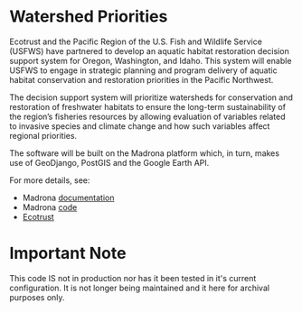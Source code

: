 # Watershed Priorities

Ecotrust and the Pacific Region of the U.S. Fish and Wildlife Service (USFWS) have partnered to develop an aquatic habitat restoration decision support system for Oregon, Washington, and Idaho. This system will enable USFWS to engage in strategic planning and program delivery of aquatic habitat conservation and restoration priorities in the Pacific Northwest.

The decision support system will prioritize watersheds for conservation and restoration of freshwater habitats to ensure the long-term sustainability of the region’s fisheries resources by allowing evaluation of variables related to invasive species and climate change and how such variables affect regional priorities.

The software will be built on the Madrona platform which, in turn, makes use of GeoDjango, PostGIS and the Google Earth API. 

For more details, see:

* Madrona [documentation](http://ecotrust.github.com/madrona/docs/)
* Madrona [code](https://github.com/Ecotrust/madrona)
* [Ecotrust](http://ecotrust.org)

# Important Note

This code IS not in production nor has it been tested in it's current configuration. It is not longer being maintained and it here for archival purposes only.
